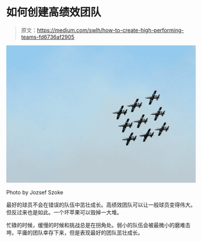 # 如何创建高绩效团队

> 原文：<https://medium.com/swlh/how-to-create-high-performing-teams-fd6736af2905>

![](img/0350fa474f797b0598ea00ea179b1334.png)

Photo by Jozsef Szoke

最好的球员不会在错误的队伍中茁壮成长。高绩效团队可以让一般球员变得伟大。但反过来也是如此。一个坏苹果可以毁掉一大堆。

忙碌的时候，缓慢的时候和挑战总是在拐角处。弱小的队伍会被最微小的磨难击垮。平庸的团队幸存下来，但是表现最好的团队茁壮成长。